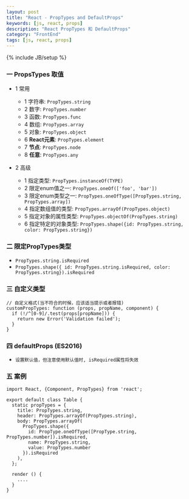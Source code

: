 ```yaml
---
layout: post
title: "React - PropTypes and DefaultProps"
keywords: [js, react, props]
description: "React PropTypes 和 DefaultProps"
category: "FrontEnd"
tags: [js, react, props]
---
```

{% include JB/setup %}

### 一 PropsTypes 取值
* 1 常用
  * 1 字符串: `PropTypes.string`
  * 2 数字: `PropTypes.number`
  * 3 函数: `PropTypes.func`
  * 4 数组: `PropTypes.array`
  * 5 对象: `PropTypes.object`
  * 6 **React元素**: `PropTypes.element`
  * 7 **节点**: `PropTypes.node`
  * 8 **任意**: `PropTypes.any`

* 2 高级
  * 1 指定类型: `PropTypes.instanceOf(TYPE)`
  * 2 限定enum值之一: `PropTypes.oneOf(['foo', 'bar'])`
  * 3 限定enum类型之一: `PropTypes.oneOfType([PropTypes.string, PropTypes.array])`
  * 4 指定数组值的类型: `PropTypes.arrayOf(PropTypes.object)`
  * 5 指定对象的属性类型: `PropTypes.objectOf(PropTypes.string)`
  * 6 指定特定的对象类型: `PropTypes.shape({id: PropTypes.string, color: PropTypes.string})`

### 二 限定PropTypes类型
* `PropTypes.string.isRequired`
* `PropTypes.shape({ id: PropTypes.string.isRequired, color: PropTypes.string}).isRequired`

### 三 自定义类型

```
// 自定义格式(当不符合的时候，应该适当提示或者报错)
customPropTypes: function (props, propName, component) {
  if (!/^[0-9]/.test(props[propName])) {
    return new Error('Validation failed');
  }
}
```

### 四 defaultProps (ES2016)
* `设置默认值，但注意使用默认值时, isRequired属性将失效`

### 五 案例

```
import React, {Component, PropTypes} from 'react';

export default class Table {
  static propTypes = {
    title: PropTypes.string,
    header: PropTypes.arrayOf(PropTypes.string),
    body: PropTypes.arrayOf(
      PropTypes.shape({
        id: PropType.oneOfType([PropType.string, PropTypes.number]).isRequired,
        name: PropTypes.string,
        value: PropTypes.number
      }).isRequired
    ),
  };

  render () {
    ....  
  }
}
```
